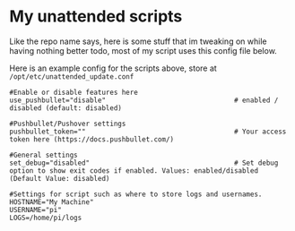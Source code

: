 # My unattended scripts
Like the repo name says, here is some stuff that im tweaking on while having nothing better todo, most of my script uses this config file below.

Here is an example config for the scripts above, store at `/opt/etc/unattended_update.conf`

```config
#Enable or disable features here
use_pushbullet="disable"                                # enabled / disabled (default: disabled)

#Pushbullet/Pushover settings
pushbullet_token=""                                     # Your access token here (https://docs.pushbullet.com/)

#General settings
set_debug="disabled"                                    # Set debug option to show exit codes if enabled. Values: enabled/disabled (Default Value: disabled)

#Settings for script such as where to store logs and usernames.
HOSTNAME="My Machine"
USERNAME="pi"
LOGS=/home/pi/logs
```
